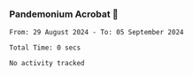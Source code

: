 ### Pandemonium Acrobat 🤸

<!--START_SECTION:waka-->

```all_time
From: 29 August 2024 - To: 05 September 2024

Total Time: 0 secs

No activity tracked
```

<!--END_SECTION:waka-->
